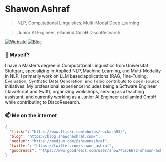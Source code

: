 # Shawon Ashraf
> NLP, Computational Linguistics, Multi-Modal Deep Learning

> Junior AI Engineer, ellamind GmbH
> DiscoResearch

[![Website](https://img.shields.io/badge/--website?label=Website&logo=safari&style=social)](https://shawonashraf.com)
[![Blog](https://img.shields.io/badge/--blog?label=Blog&logo=blog&style=social)](https://blog.shawonashraf.com/)


### 🤔 Myself?
I have a Master's degree in Computational Linguistics from Universität Stuttgart, specializing in Applied NLP, Machine Learning, and Multi-Modality in NLP. I primarily work on LLM based applications (RAG, Fine-Tuning, Evaluation, Synthetic Data Generation) and I also contribute to open-source initiatives. My professional experience includes being a Software Engineer (JavaScript and Swift), organizing workshops, serving as a teaching assistant, and currently working as a Junior AI Engineer at ellamind GmbH while contributing to DiscoResearch.

### 📫 Me on the internet
```json
{
  "flickr": "https://www.flickr.com/photos/rockash93/",
  "blog": "https://blog.shawonashraf.com/",
  "medium": "https://medium.com/@shawonashraf",
  "twitter": "https://twitter.com/shawon_ashraf",
  "goodreads": "https://www.goodreads.com/user/show/45256672-shawon-ashraf"
}
```

